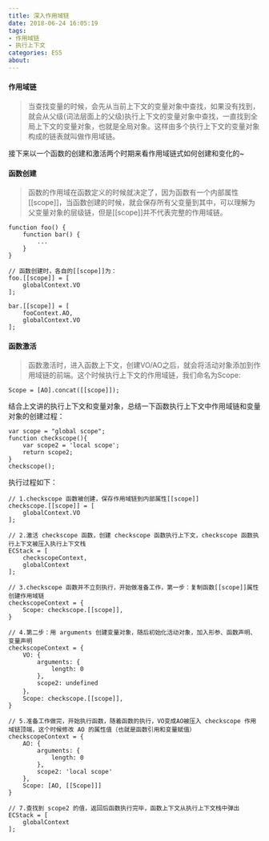 ```yaml
---
title: 深入作用域链
date: 2018-06-24 16:05:19
tags:
- 作用域链
- 执行上下文
categories: ES5
about:
---
```


#### 作用域链
> 当查找变量的时候，会先从当前上下文的变量对象中查找，如果没有找到，就会从父级(词法层面上的父级)执行上下文的变量对象中查找，一直找到全局上下文的变量对象，也就是全局对象。这样由多个执行上下文的变量对象构成的链表就叫做作用域链。

接下来以一个函数的创建和激活两个时期来看作用域链式如何创建和变化的~

#### 函数创建
> 函数的作用域在函数定义的时候就决定了，因为函数有一个内部属性[[scope]]，当函数创建的时候，就会保存所有父变量到其中，可以理解为父变量对象的层级链，但是[[scope]]并不代表完整的作用域链。

<!--more-->

```
function foo() {
    function bar() {
        ...
    }
}

// 函数创建时，各自的[[scope]]为：
foo.[[scope]] = [
    globalContext.VO
];

bar.[[scope]] = [
    fooContext.AO,
    globalContext.VO
];
```

#### 函数激活
> 函数激活时，进入函数上下文，创建VO/AO之后，就会将活动对象添加到作用域链的前端。这个时候执行上下文的作用域链，我们命名为Scope:

```
Scope = [AO].concat([[scope]]);
```

结合上文讲的执行上下文和变量对象，总结一下函数执行上下文中作用域链和变量对象的创建过程：

```
var scope = "global scope";
function checkscope(){
    var scope2 = 'local scope';
    return scope2;
}
checkscope();
```
执行过程如下：

```
// 1.checkscope 函数被创建，保存作用域链到内部属性[[scope]]
checkscope.[[scope]] = [
    globalContext.VO
];

// 2.激活 checkscope 函数，创建 checkscope 函数执行上下文，checkscope 函数执行上下文被压入执行上下文栈
ECStack = [
    checkscopeContext,
    globalContext
];

// 3.checkscope 函数并不立刻执行，开始做准备工作，第一步：复制函数[[scope]]属性创建作用域链
checkscopeContext = {
    Scope: checkscope.[[scope]],
}

// 4.第二步：用 arguments 创建变量对象，随后初始化活动对象，加入形参、函数声明、变量声明
checkscopeContext = {
    VO: {
        arguments: {
            length: 0
        },
        scope2: undefined
    }，
    Scope: checkscope.[[scope]],
}

// 5.准备工作做完，开始执行函数，随着函数的执行，VO变成AO被压入 checkscope 作用域链顶端，这个时候修改 AO 的属性值（也就是函数引用和变量赋值）
checkscopeContext = {
    AO: {
        arguments: {
            length: 0
        },
        scope2: 'local scope'
    },
    Scope: [AO, [[Scope]]]
}

// 7.查找到 scope2 的值，返回后函数执行完毕，函数上下文从执行上下文栈中弹出
ECStack = [
    globalContext
];
```

